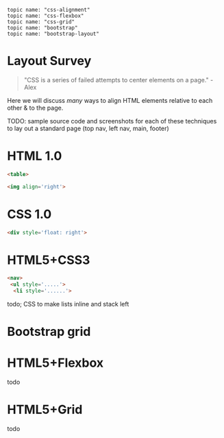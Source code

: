     topic name: "css-alignment"
    topic name: "css-flexbox"
    topic name: "css-grid"
    topic name: "bootstrap"
    topic name: "bootstrap-layout"

# Layout Survey

> "CSS is a series of failed attempts to center elements on a page." - Alex

Here we will discuss *many* ways to align HTML elements relative to each other & to the page.

TODO: sample source code and screenshots for each of these techniques to lay out a standard page (top nav, left nav, main, footer)

# HTML 1.0

```html
<table>
```

```html
<img align='right'>
```

# CSS 1.0

```html
<div style='float: right'>
```

# HTML5+CSS3

```html
<nav>
 <ul style='.....'>
  <li style='......'>
```

todo; CSS to make lists inline and stack left

# Bootstrap grid

# HTML5+Flexbox

todo

# HTML5+Grid

todo

